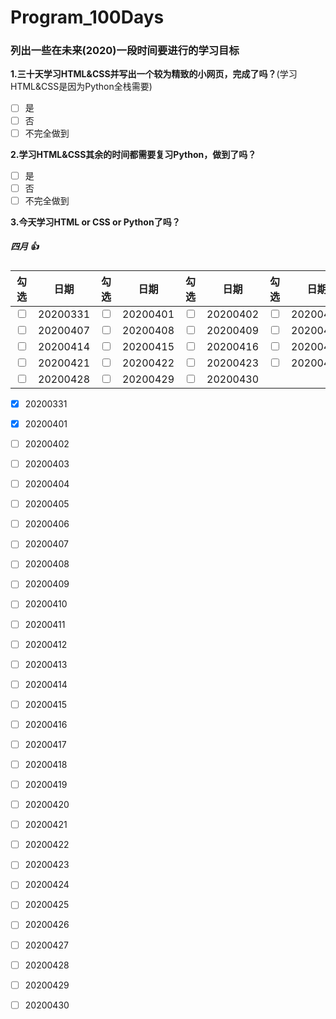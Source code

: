 # Program_100Days
### 列出一些在未来(2020)一段时间要进行的学习目标

**1.三十天学习HTML&CSS并写出一个较为精致的小网页，完成了吗？**(学习HTML&CSS是因为Python全栈需要)
 
- [ ] 是
- [ ] 否 
- [ ] 不完全做到

**2.学习HTML&CSS其余的时间都需要复习Python，做到了吗？**
- [ ] 是
- [ ] 否
- [ ] 不完全做到 

**3.今天学习HTML or CSS or Python了吗？**  

##### 四月 :+1:
|勾选    | 日期    |   勾选    | 日期   |勾选    | 日期    |   勾选    | 日期 |勾选    | 日期    |   勾选    | 日期   |勾选    | 日期   
| ---     |  ---   | --- |---| ---     |  ---   | --- |---| ---     |  ---   | --- |---| ---     |  ---  
|<input type="checkbox">|20200331 |<input type="checkbox">  |20200401|<input type="checkbox">  |20200402|<input type="checkbox">  |20200403|<input type="checkbox">  |20200404| <input type="checkbox">  |20200405| <input type="checkbox">  |20200406
|<input type="checkbox">|20200407 |<input type="checkbox">  |20200408|<input type="checkbox">  |20200409|<input type="checkbox">  |20200410|<input type="checkbox">  |20200411| <input type="checkbox">  |20200412| <input type="checkbox">  |20200413
|<input type="checkbox">|20200414 |<input type="checkbox">  |20200415|<input type="checkbox">  |20200416|<input type="checkbox">  |20200417|<input type="checkbox">  |20200418| <input type="checkbox">  |20200419| <input type="checkbox">  |20200420
|<input type="checkbox">|20200421 |<input type="checkbox">  |20200422|<input type="checkbox">  |20200423|<input type="checkbox">  |20200424|<input type="checkbox">  |20200425| <input type="checkbox">  |20200426| <input type="checkbox">  |20200427
|<input type="checkbox">|20200428 |<input type="checkbox">  |20200429|<input type="checkbox">  |20200430

  
- [x] 20200331 
- [x] 20200401 
- [ ] 20200402 
- [ ] 20200403 
- [ ] 20200404 
- [ ] 20200405 
- [ ] 20200406 
- [ ] 20200407 
- [ ] 20200408 
- [ ] 20200409 
- [ ] 20200410 
- [ ] 20200411 
- [ ] 20200412 
- [ ] 20200413 
- [ ] 20200414 
- [ ] 20200415 
- [ ] 20200416 
- [ ] 20200417 
- [ ] 20200418 
- [ ] 20200419 
- [ ] 20200420 
- [ ] 20200421 
- [ ] 20200422 
- [ ] 20200423 
- [ ] 20200424 
- [ ] 20200425 
- [ ] 20200426 
- [ ] 20200427 
- [ ] 20200428 
- [ ] 20200429 
- [ ] 20200430 




 
